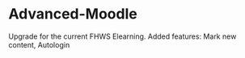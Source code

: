 # Advanced-Moodle
Upgrade for the current FHWS Elearning. Added features: Mark new content, Autologin
